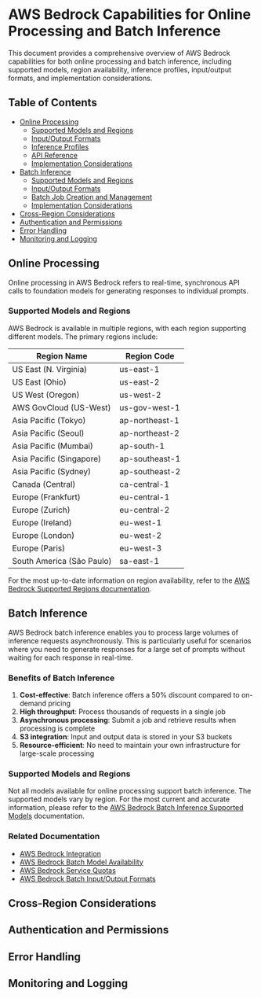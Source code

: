 # AWS Bedrock Capabilities for Online Processing and Batch Inference

This document provides a comprehensive overview of AWS Bedrock capabilities for both online processing and batch inference, including supported models, region availability, inference profiles, input/output formats, and implementation considerations.

## Table of Contents

- [Online Processing](#online-processing)
  - [Supported Models and Regions](#supported-models-and-regions)
  - [Input/Output Formats](#inputoutput-formats)
  - [Inference Profiles](#inference-profiles)
  - [API Reference](#api-reference)
  - [Implementation Considerations](#implementation-considerations)
- [Batch Inference](#batch-inference)
  - [Supported Models and Regions](#supported-models-and-regions-1)
  - [Input/Output Formats](#inputoutput-formats-1)
  - [Batch Job Creation and Management](#batch-job-creation-and-management)
  - [Implementation Considerations](#implementation-considerations-1)
- [Cross-Region Considerations](#cross-region-considerations)
- [Authentication and Permissions](#authentication-and-permissions)
- [Error Handling](#error-handling)
- [Monitoring and Logging](#monitoring-and-logging)

## Online Processing

Online processing in AWS Bedrock refers to real-time, synchronous API calls to foundation models for generating responses to individual prompts.

### Supported Models and Regions

AWS Bedrock is available in multiple regions, with each region supporting different models. The primary regions include:

| Region Name | Region Code |
|-------------|-------------|
| US East (N. Virginia) | us-east-1 |
| US East (Ohio) | us-east-2 |
| US West (Oregon) | us-west-2 |
| AWS GovCloud (US-West) | us-gov-west-1 |
| Asia Pacific (Tokyo) | ap-northeast-1 |
| Asia Pacific (Seoul) | ap-northeast-2 |
| Asia Pacific (Mumbai) | ap-south-1 |
| Asia Pacific (Singapore) | ap-southeast-1 |
| Asia Pacific (Sydney) | ap-southeast-2 |
| Canada (Central) | ca-central-1 |
| Europe (Frankfurt) | eu-central-1 |
| Europe (Zurich) | eu-central-2 |
| Europe (Ireland) | eu-west-1 |
| Europe (London) | eu-west-2 |
| Europe (Paris) | eu-west-3 |
| South America (São Paulo) | sa-east-1 |

For the most up-to-date information on region availability, refer to the [AWS Bedrock Supported Regions documentation](https://docs.aws.amazon.com/bedrock/latest/userguide/batch-inference-supported.html).

## Batch Inference

AWS Bedrock batch inference enables you to process large volumes of inference requests asynchronously. This is particularly useful for scenarios where you need to generate responses for a large set of prompts without waiting for each response in real-time.

### Benefits of Batch Inference

1. **Cost-effective**: Batch inference offers a 50% discount compared to on-demand pricing
2. **High throughput**: Process thousands of requests in a single job
3. **Asynchronous processing**: Submit a job and retrieve results when processing is complete
4. **S3 integration**: Input and output data is stored in your S3 buckets
5. **Resource-efficient**: No need to maintain your own infrastructure for large-scale processing

### Supported Models and Regions

Not all models available for online processing support batch inference. The supported models vary by region. For the most current and accurate information, please refer to the [AWS Bedrock Batch Inference Supported Models](aws_bedrock_batch_model_availability.md) documentation.

### Related Documentation

- [AWS Bedrock Integration](aws_bedrock_integration.md)
- [AWS Bedrock Batch Model Availability](aws_bedrock_batch_model_availability.md)
- [AWS Bedrock Service Quotas](aws_bedrock_service_quotas.md)
- [AWS Bedrock Batch Input/Output Formats](aws_bedrock_batch_input_output.md)

## Cross-Region Considerations

## Authentication and Permissions

## Error Handling

## Monitoring and Logging 